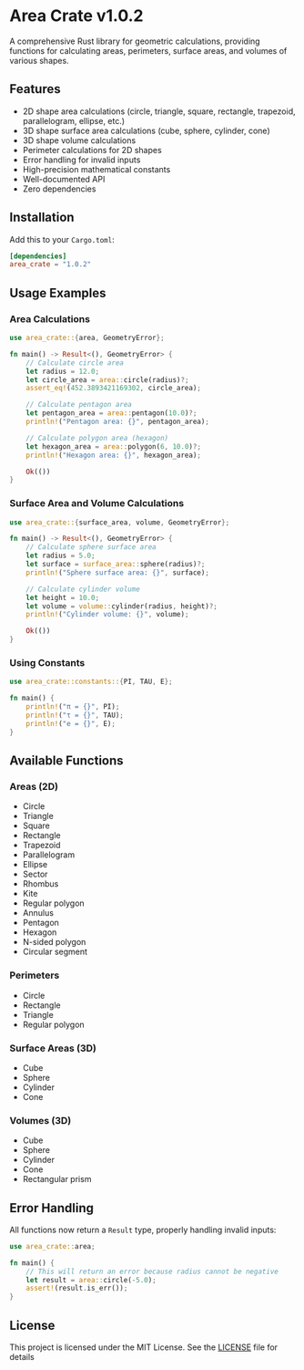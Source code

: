 # Area Crate v1.0.2

A comprehensive Rust library for geometric calculations, providing functions for calculating areas, perimeters, surface areas, and volumes of various shapes.

## Features

- 2D shape area calculations (circle, triangle, square, rectangle, trapezoid, parallelogram, ellipse, etc.)
- 3D shape surface area calculations (cube, sphere, cylinder, cone)
- 3D shape volume calculations
- Perimeter calculations for 2D shapes
- Error handling for invalid inputs
- High-precision mathematical constants
- Well-documented API
- Zero dependencies

## Installation

Add this to your `Cargo.toml`:

```toml
[dependencies]
area_crate = "1.0.2"
```

## Usage Examples

### Area Calculations

```rust
use area_crate::{area, GeometryError};

fn main() -> Result<(), GeometryError> {
    // Calculate circle area
    let radius = 12.0;
    let circle_area = area::circle(radius)?;
    assert_eq!(452.3893421169302, circle_area);

    // Calculate pentagon area
    let pentagon_area = area::pentagon(10.0)?;
    println!("Pentagon area: {}", pentagon_area);

    // Calculate polygon area (hexagon)
    let hexagon_area = area::polygon(6, 10.0)?;
    println!("Hexagon area: {}", hexagon_area);

    Ok(())
}
```

### Surface Area and Volume Calculations

```rust
use area_crate::{surface_area, volume, GeometryError};

fn main() -> Result<(), GeometryError> {
    // Calculate sphere surface area
    let radius = 5.0;
    let surface = surface_area::sphere(radius)?;
    println!("Sphere surface area: {}", surface);

    // Calculate cylinder volume
    let height = 10.0;
    let volume = volume::cylinder(radius, height)?;
    println!("Cylinder volume: {}", volume);

    Ok(())
}
```

### Using Constants

```rust
use area_crate::constants::{PI, TAU, E};

fn main() {
    println!("π = {}", PI);
    println!("τ = {}", TAU);
    println!("e = {}", E);
}
```

## Available Functions

### Areas (2D)

- Circle
- Triangle
- Square
- Rectangle
- Trapezoid
- Parallelogram
- Ellipse
- Sector
- Rhombus
- Kite
- Regular polygon
- Annulus
- Pentagon
- Hexagon
- N-sided polygon
- Circular segment

### Perimeters

- Circle
- Rectangle
- Triangle
- Regular polygon

### Surface Areas (3D)

- Cube
- Sphere
- Cylinder
- Cone

### Volumes (3D)

- Cube
- Sphere
- Cylinder
- Cone
- Rectangular prism

## Error Handling

All functions now return a `Result` type, properly handling invalid inputs:

```rust
use area_crate::area;

fn main() {
    // This will return an error because radius cannot be negative
    let result = area::circle(-5.0);
    assert!(result.is_err());
}
```

## License

This project is licensed under the MIT License. See the [LICENSE](LICENSE) file for details
